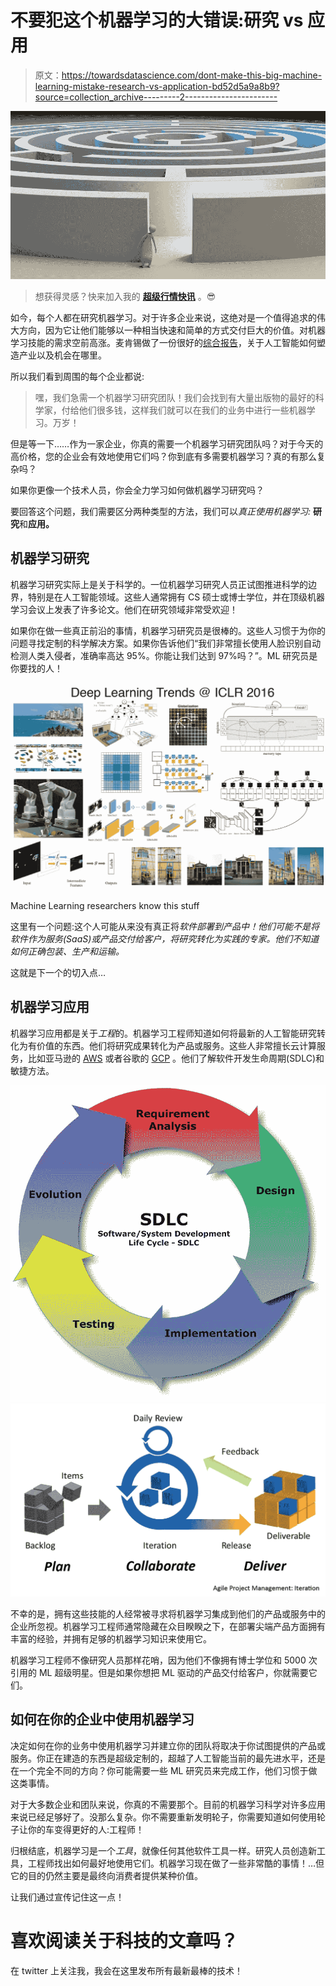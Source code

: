 # 不要犯这个机器学习的大错误:研究 vs 应用

> 原文：<https://towardsdatascience.com/dont-make-this-big-machine-learning-mistake-research-vs-application-bd52d5a9a8b9?source=collection_archive---------2----------------------->

![](img/8737755dd464be385389ca8c523245af.png)

> 想获得灵感？快来加入我的 [**超级行情快讯**](https://www.superquotes.co/?utm_source=mediumtech&utm_medium=web&utm_campaign=sharing) 。😎

如今，每个人都在研究机器学习。对于许多企业来说，这绝对是一个值得追求的伟大方向，因为它让他们能够以一种相当快速和简单的方式交付巨大的价值。对机器学习技能的需求空前高涨。麦肯锡做了一份很好的[综合报告](https://www.mckinsey.com/industries/advanced-electronics/our-insights/artificial-intelligence-the-time-to-act-is-now)，关于人工智能如何塑造产业以及机会在哪里。

所以我们看到周围的每个企业都说:

> 嘿，我们急需一个机器学习研究团队！我们会找到有大量出版物的最好的科学家，付给他们很多钱，这样我们就可以在我们的业务中进行一些机器学习。万岁！

但是等一下……作为一家企业，你真的需要一个机器学习研究团队吗？对于今天的高价格，您的企业会有效地使用它们吗？你到底有多需要机器学习？真的有那么复杂吗？

如果你更像一个技术人员，你会全力学习如何做机器学习研究吗？

要回答这个问题，我们需要区分两种类型的方法，我们可以*真正使用机器学习:* **研究**和**应用。**

## 机器学习研究

机器学习研究实际上是关于科学的。一位机器学习研究人员正试图推进科学的边界，特别是在人工智能领域。这些人通常拥有 CS 硕士或博士学位，并在顶级机器学习会议上发表了许多论文。他们在研究领域非常受欢迎！

如果你在做一些真正前沿的事情，机器学习研究员是很棒的。这些人习惯于为你的问题寻找定制的科学解决方案。如果你告诉他们“我们非常擅长使用人脸识别自动检测人类入侵者，准确率高达 95%。你能让我们达到 97%吗？”。ML 研究员是你要找的人！

![](img/3c64c899a38c00a007b04decb408f1e9.png)

Machine Learning researchers know this stuff

这里有一个问题:这个人可能从来没有真正将*软件部署到产品中！他们可能不是将软件作为服务(SaaS)或产品交付给客户，将研究转化为实践的专家。他们不知道如何正确包装、生产和运输。*

这就是下一个的切入点…

## 机器学习应用

机器学习应用都是关于*工程*的。机器学习工程师知道如何将最新的人工智能研究转化为有价值的东西。他们将研究成果转化为产品或服务。这些人非常擅长云计算服务，比如亚马逊的 [AWS](https://aws.amazon.com/) 或者谷歌的 [GCP](https://cloud.google.com/) 。他们了解软件开发生命周期(SDLC)和敏捷方法。

![](img/cd3f801fcc4efad864641c0b1ae53dd8.png)![](img/ebf141b7b5e1b0dfafb5741ddd2b7d6c.png)

不幸的是，拥有这些技能的人经常被寻求将机器学习集成到他们的产品或服务中的企业所忽视。机器学习工程师通常隐藏在众目睽睽之下，在部署尖端产品方面拥有丰富的经验，并拥有足够的机器学习知识来使用它。

机器学习工程师不像研究人员那样花哨，因为他们不像拥有博士学位和 5000 次引用的 ML 超级明星。但是如果你想把 ML 驱动的产品交付给客户，你就需要它们。

## 如何在你的企业中使用机器学习

决定如何在你的业务中使用机器学习并建立你的团队将取决于你试图提供的产品或服务。你正在建造的东西是超级定制的，超越了人工智能当前的最先进水平，还是在一个完全不同的方向？你可能需要一些 ML 研究员来完成工作，他们习惯于做这类事情。

对于大多数企业和团队来说，你真的不需要那个。目前的机器学习科学对许多应用来说已经足够好了。没那么复杂。你不需要重新发明轮子，你需要知道如何使用轮子让你的车变得更好的人:工程师！

归根结底，机器学习是一个*工具*，就像任何其他软件工具一样。研究人员创造新工具，工程师找出如何最好地使用它们。机器学习现在做了一些非常酷的事情！…但它的目的仍然主要是最终向消费者提供某种价值。

让我们通过宣传记住这一点！

# 喜欢阅读关于科技的文章吗？

在 twitter 上关注我，我会在这里发布所有最新最棒的技术！